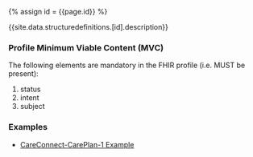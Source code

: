 
{% assign id = {{page.id}} %}

{{site.data.structuredefinitions.[id].description}}

### Profile Minimum Viable Content (MVC) ###

The following elements are mandatory in the FHIR profile (i.e. MUST be present):

1.	status
2.	intent
3.	subject

### Examples ###

- [CareConnect-CarePlan-1 Example](CareConnect-CarePlan-Example-1.html)
